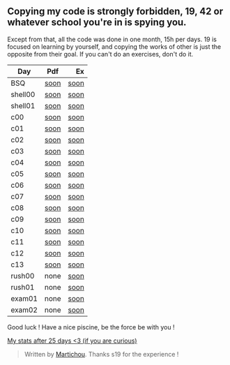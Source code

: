 ## Copying my code is strongly forbidden, 19, 42 or whatever school you're in is spying you.

Except from that, all the code was done in one month, 15h per days.
19 is focused on learning by yourself, and copying the works of other is just the opposite from their goal. If you can't do an exercises, don't do it. 

| Day        | Pdf           | Ex  |
| ------------- |:-------------:| -----:|
| BSQ | [soon]() | [soon](https://github.com/Martichou/piscine-19/tree/master/bsq) |
| shell00 | [soon]() | [soon](https://github.com/Martichou/piscine-19/tree/master/shell00) |
| shell01 | [soon]() | [soon](https://github.com/Martichou/piscine-19/tree/master/shell01) |
| c00 | [soon]() | [soon](https://github.com/Martichou/piscine-19/tree/master/c00) |
| c01 | [soon]() | [soon](https://github.com/Martichou/piscine-19/tree/master/c01) |
| c02 | [soon]() | [soon](https://github.com/Martichou/piscine-19/tree/master/c02) |
| c03 | [soon]() | [soon](https://github.com/Martichou/piscine-19/tree/master/c03) |
| c04 | [soon]() | [soon](https://github.com/Martichou/piscine-19/tree/master/c04) |
| c05 | [soon]() | [soon](https://github.com/Martichou/piscine-19/tree/master/c05) |
| c06 | [soon]() | [soon](https://github.com/Martichou/piscine-19/tree/master/c06) |
| c07 | [soon]() | [soon](https://github.com/Martichou/piscine-19/tree/master/c07) |
| c08 | [soon]() | [soon](https://github.com/Martichou/piscine-19/tree/master/c08) |
| c09 | [soon]() | [soon](https://github.com/Martichou/piscine-19/tree/master/c09) |
| c10 | [soon]() | [soon](https://github.com/Martichou/piscine-19/tree/master/c10) |
| c11 | [soon]() | [soon](https://github.com/Martichou/piscine-19/tree/master/c11) |
| c12 | [soon]() | [soon](https://github.com/Martichou/piscine-19/tree/master/c12) |
| c13 | [soon]() | [soon](https://github.com/Martichou/piscine-19/tree/master/c13) |
| rush00 | none | [soon](https://github.com/Martichou/piscine-19/tree/master/rush00) |
| rush01 | none | [soon](https://github.com/Martichou/piscine-19/tree/master/rush01) |
| exam01 | none | [soon](https://github.com/Martichou/piscine-19/tree/master/exam01) |
| exam02 | none | [soon](https://github.com/Martichou/piscine-19/tree/master/exam02) |

Good luck ! Have a nice piscine, be the force be with you !

[My stats after 25 days <3 (if you are curious)](https://i.imgur.com/ULuZl6l.png)

> Written by [Martichou](https://martichou.me/).
> Thanks s19 for the experience !
